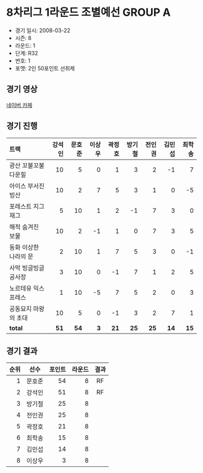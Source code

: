 # 8차리그 1라운드 조별예선 GROUP A

- 경기 일시: 2008-03-22
- 시즌: 8
- 라운드: 1
- 단계: R32
- 번호: 1
- 포맷: 2인 50포인트 선취제





## 경기 영상
[네이버 카페](https://cafe.naver.com/leaguekart/96)

## 경기 진행

| 트랙 | 강석인 | 문호준 | 이상우 | 곽정호 | 방기철 | 전인권 | 김민섭 | 최학송 |
|:---|---:|---:|---:|---:|---:|---:|---:|---:|
| 광산 꼬불꼬불 다운힐 | 10 | 5 | 0 | 1 | 3 | 2 | -1 | 7 |
| 아이스 부서진 빙산 | 10 | 2 | 7 | 5 | 3 | 1 | 0 | -5 |
| 포레스트 지그재그 | 5 | 10 | 1 | 2 | -1 | 7 | 3 | 0 |
| 해적 숨겨진 보물 | 10 | 2 | -1 | 1 | 0 | 7 | 3 | 5 |
| 동화 이상한 나라의 문 | 2 | 10 | 1 | 7 | 5 | 3 | 0 | -1 |
| 사막 빙글빙글 공사장 | 3 | 10 | 0 | -1 | 7 | 1 | 2 | 5 |
| 노르테유 익스프레스 | 1 | 10 | -5 | 7 | 5 | 2 | 0 | 3 |
| 공동묘지 마왕의 초대 | 10 | 5 | 0 | -1 | 3 | 2 | 7 | 1 |
| __total__ | __51__ | __54__ | __3__ | __21__ | __25__ | __25__ | __14__ | __15__ |




## 경기 결과

| 순위 | 선수 | 포인트 | 라운드 | 결과 |
|---:|:---:|---:|---:|:---:|
| 1 | 문호준 | 54 | 8 | RF |
| 2 | 강석인 | 51 | 8 | RF |
| 3 | 방기철 | 25 | 8 |  |
| 4 | 전인권 | 25 | 8 |  |
| 5 | 곽정호 | 21 | 8 |  |
| 6 | 최학송 | 15 | 8 |  |
| 7 | 김민섭 | 14 | 8 |  |
| 8 | 이상우 | 3 | 8 |  |

